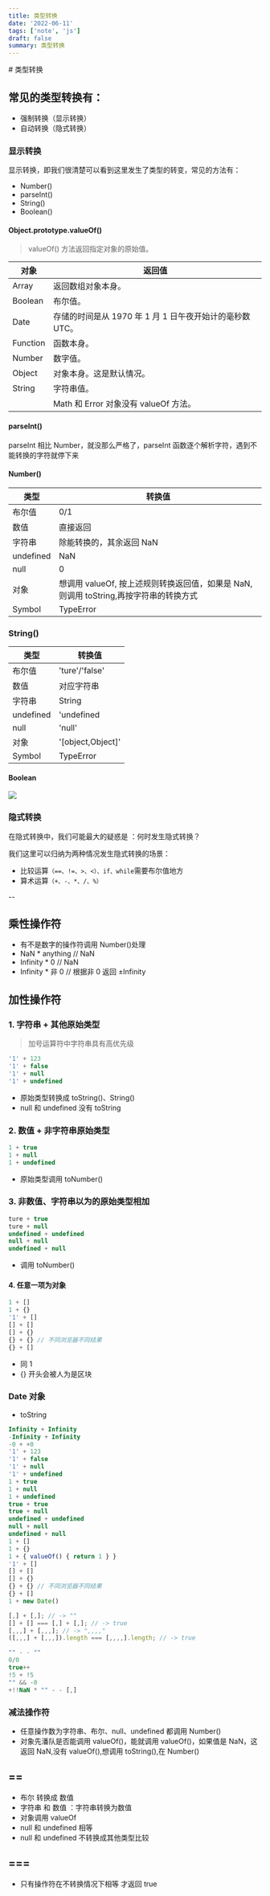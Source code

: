 ```yaml
---
title: 类型转换
date: '2022-06-11'
tags: ['note', 'js']
draft: false
summary: 类型转换
---
```


<TOCInline toc={props.toc} asDisclosure toHeading={3} />
# 类型转换

## 常见的类型转换有：

- 强制转换（显示转换）
- 自动转换（隐式转换）

### 显示转换

显示转换，即我们很清楚可以看到这里发生了类型的转变，常见的方法有：

- Number()
- parseInt()
- String()
- Boolean()

#### Object.prototype.valueOf()

> valueOf() 方法返回指定对象的原始值。

| 对象     | 返回值                                                   |
| -------- | -------------------------------------------------------- |
| Array    | 返回数组对象本身。                                       |
| Boolean  | 布尔值。                                                 |
| Date     | 存储的时间是从 1970 年 1 月 1 日午夜开始计的毫秒数 UTC。 |
| Function | 函数本身。                                               |
| Number   | 数字值。                                                 |
| Object   | 对象本身。这是默认情况。                                 |
| String   | 字符串值。                                               |
|          | Math 和 Error 对象没有 valueOf 方法。                    |

#### parseInt()

parseInt 相比 Number，就没那么严格了，parseInt 函数逐个解析字符，遇到不能转换的字符就停下来

#### Number()

| 类型      | 转换值                                                                                |
| --------- | ------------------------------------------------------------------------------------- |
| 布尔值    | 0/1                                                                                   |
| 数值      | 直接返回                                                                              |
| 字符串    | 除能转换的，其余返回 NaN                                                              |
| undefined | NaN                                                                                   |
| null      | 0                                                                                     |
| 对象      | 想调用 valueOf, 按上述规则转换返回值，如果是 NaN,则调用 toString,再按字符串的转换方式 |
| Symbol    | TypeError                                                                             |

### String()

| 类型      | 转换值            |
| --------- | ----------------- |
| 布尔值    | 'ture'/'false'    |
| 数值      | 对应字符串        |
| 字符串    | String            |
| undefined | 'undefined        |
| null      | 'null'            |
| 对象      | '[object,Object]' |
| Symbol    | TypeError         |

#### Boolean

![](https://static.vue-js.com/53bdad10-6692-11eb-ab90-d9ae814b240d.png)

### 隐式转换

在隐式转换中，我们可能最大的疑惑是 ：何时发生隐式转换？

我们这里可以归纳为两种情况发生隐式转换的场景：

- 比较运算`（==、!=、>、<）、if、while`需要布尔值地方
- 算术运算`（+、-、*、/、%）`

--

## 乘性操作符

- 有不是数字的操作符调用 Number()处理
- NaN \* anything // NaN
- Infinity \* 0 // NaN
- Infinity \* 非 0 // 根据非 0 返回 ±Infinity

## 加性操作符

### 1. 字符串 + 其他原始类型

> 加号运算符中字符串具有高优先级

```js
'1' + 123
'1' + false
'1' + null
'1' + undefined
```

- 原始类型转换成 toString()、String()
- null 和 undefined 没有 toString

### 2. 数值 + 非字符串原始类型

```js
1 + true
1 + null
1 + undefined
```

- 原始类型调用 toNumber()

### 3. 非数值、字符串以为的原始类型相加

```js
ture + true
ture + null
undefined + undefined
null + null
undefined + null
```

- 调用 toNumber()

#### 4. 任意一项为对象

```js
1 + []
1 + {}
'1' + []
[] + []
[] + {}
{} + {} // 不同浏览器不同结果
{} + []
```

- 同 1
- {} 开头会被人为是区块

### Date 对象

- toString

```js
Infinity + Infinity
-Infinity + Infinity
-0 + +0
'1' + 123
'1' + false
'1' + null
'1' + undefined
1 + true
1 + null
1 + undefined
true + true
true + null
undefined + undefined
null + null
undefined + null
1 + []
1 + {}
1 + { valueOf() { return 1 } }
'1' + []
[] + []
[] + {}
{} + {} // 不同浏览器不同结果
{} + []
1 + new Date()

[,] + [,]; // -> ""
[] + [] === [,] + [,]; // -> true
[,,,] + [,,,]; // -> ",,,,"
([,,,] + [,,,]).length === [,,,,].length; // -> true

"" - - ""
0/0
true++
!5 + !5
"" && -0
+!!NaN * "" - - [,]
```

### 减法操作符

- 任意操作数为字符串、布尔、null、undefined 都调用 Number()
- 对象先潘队是否能调用 valueOf()，能就调用 valueOf()，如果值是 NaN，这返回 NaN,没有 valueOf(),想调用 toString(),在 Number()

## ==

- 布尔 转换成 数值
- 字符串 和 数值 ：字符串转换为数值
- 对象调用 valueOf
- null 和 undefined 相等
- null 和 undefined 不转换成其他类型比较

## ===

- 只有操作符在不转换情况下相等 才返回 true
